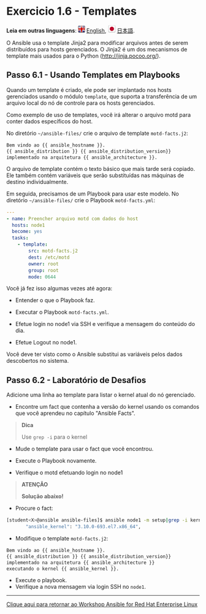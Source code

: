 # Exercicio 1.6 - Templates

**Leia em outras linguagens**: ![uk](../../../images/uk.png) [English](README.md),  ![japan](../../../images/japan.png) [日本語](README.ja.md).

O Ansible usa o template Jinja2 para modificar arquivos antes de serem distribuídos para hosts gerenciados. O Jinja2 é um dos mecanismos de template mais usados para o Python (<http://jinja.pocoo.org/>).

## Passo 6.1 - Usando Templates em Playbooks

Quando um template é criado, ele pode ser implantado nos hosts gerenciados usando o módulo `template`, que suporta a transferência de um arquivo local do nó de controle para os hosts gerenciados.

Como exemplo de uso de templates, você irá alterar o arquivo motd para conter dados específicos do host.


No diretório `~/ansible-files/` crie o arquivo de template `motd-facts.j2`:

<!-- {% raw %} -->
```html+jinja
Bem vindo ao {{ ansible_hostname }}.
{{ ansible_distribution }} {{ ansible_distribution_version}}
implementado na arquitetura {{ ansible_architecture }}.
```
<!-- {% endraw %} -->

O arquivo de template contém o texto básico que mais tarde será copiado. Ele também contém variáveis que serão substituídas nas máquinas de destino individualmente.

Em seguida, precisamos de um Playbook para usar este modelo. No diretório `~/ansible-files/` crie o Playbook `motd-facts.yml`:

```yaml
---
- name: Preencher arquivo motd com dados do host
  hosts: node1
  become: yes
  tasks:
    - template:
        src: motd-facts.j2
        dest: /etc/motd
        owner: root
        group: root
        mode: 0644
```

Você já fez isso algumas vezes até agora:

  - Entender o que o Playbook faz.

  - Executar o Playbook `motd-facts.yml`.

  - Efetue login no node1 via SSH e verifique a mensagem do conteúdo do dia.

  - Efetue Logout no node1.

Você deve ter visto como o Ansible substitui as variáveis pelos dados descobertos no sistema.

## Passo 6.2 - Laboratório de Desafios

Adicione uma linha ao template para listar o kernel atual do nó gerenciado.

 - Encontre um fact que contenha a versão do kernel usando os comandos que você aprendeu no capítulo "Ansible Facts".

> **Dica**
>
> Use `grep -i` para o kernel

  - Mude o template para usar o fact que você encontrou.
  
  - Execute o Playbook novamente.

  - Verifique o motd efetuando login no node1

> **ATENÇÃO**
>
> **Solução abaixo\!**


  - Procure o fact:

```bash
[student<X>@ansible ansible-files]$ ansible node1 -m setup|grep -i kernel
       "ansible_kernel": "3.10.0-693.el7.x86_64",
```

  - Modifique o template `motd-facts.j2`:

<!-- {% raw %} -->
```html+jinja
Bem vindo ao {{ ansible_hostname }}.
{{ ansible_distribution }} {{ ansible_distribution_version}}
implementado na arquitetura {{ ansible_architecture }}
executando o kernel {{ ansible_kernel }}.
```
<!-- {% endraw %} -->

  - Execute o playbook.
  - Verifique a nova mensagem via login SSH no `node1`.
----

[Clique aqui para retornar ao Workshop Ansible for Red Hat Enterprise Linux](../README.pt-br.md#seção-1---exercícios-do-ansible-engine)
